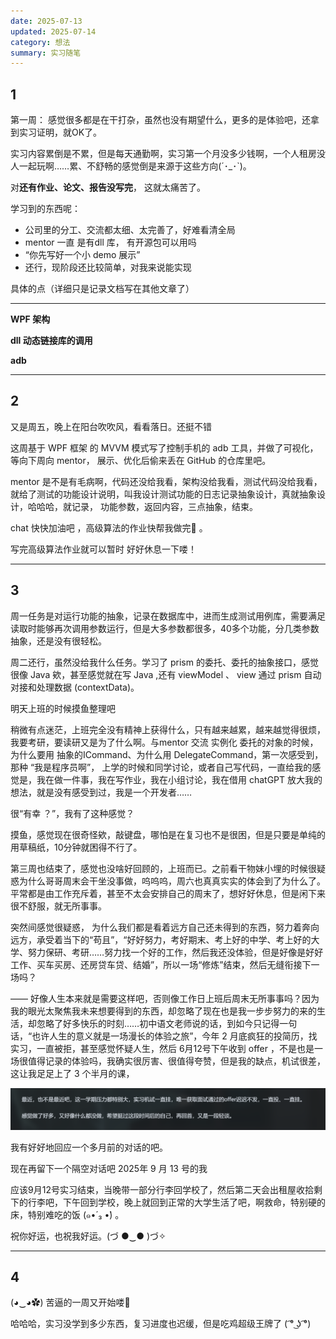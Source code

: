 ```yaml
---
date: 2025-07-13
updated: 2025-07-14
category: 想法
summary: 实习随笔
---
```


## 1



第一周： 感觉很多都是在干打杂，虽然也没有期望什么，更多的是体验吧，还拿到实习证明，就OK了。

实习内容累倒是不累，但是每天通勤啊，实习第一个月没多少钱啊，一个人租房没人一起玩啊……累、不舒畅的感觉倒是来源于这些方向(´･_･`)。

对**还有作业、论文、报告没写完**， 这就太痛苦了。



学习到的东西呢：

- 公司里的分工、交流都太细、太完善了，好难看清全局
- mentor 一直 是有dll 库， 有开源包可以用吗
- “你先写好一个小 demo 展示”
- 还行，现阶段还比较简单，对我来说能实现



具体的点（详细只是记录文档写在其他文章了）

------

**WPF 架构**



**dll 动态链接库的调用**



**adb**

------



## 2



又是周五，晚上在阳台吹吹风，看看落日。还挺不错

这周基于 WPF 框架 的 MVVM 模式写了控制手机的 adb 工具，并做了可视化，等向下周向 mentor， 展示、优化后偷来丢在 GitHub 的仓库里吧。

mentor 是不是有毛病啊，代码还没给我看，架构没给我看，测试代码没给我看，就给了测试的功能设计说明，叫我设计测试功能的日志记录抽象设计，真就抽象设计，哈哈哈，就记录， 功能参数，返回内容，三点抽象，结束。



 chat 快快加油吧 ，高级算法的作业快帮我做完🥺 。



写完高级算法作业就可以暂时 好好休息一下喽！



---





## 3 



周一任务是对运行功能的抽象，记录在数据库中，进而生成测试用例库，需要满足读取时能够再次调用参数运行，但是大多参数都很多，40多个功能，分几类参数抽象，还是没有很轻松。



周二还行，虽然没给我什么任务。学习了 prism 的委托、委托的抽象接口，感觉很像 Java 欸，甚至感觉就在写 Java ,还有 viewModel 、 view 通过 prism 自动对接和处理数据 (contextData)。

明天上班的时候摸鱼整理吧



稍微有点迷茫，上班完全没有精神上获得什么，只有越来越累，越来越觉得很烦，我要考研，要读研又是为了什么啊。与mentor 交流 实例化 委托的对象的时候，为什么要用 抽象的ICommand、为什么用 DelegateCommand，第一次感受到，那种 “我是程序员啊”， 上学的时候和同学讨论，或者自己写代码，一直给我的感觉是，我在做一件事，我在写作业，我在小组讨论，我在借用 chatGPT 放大我的想法，就是没有感受到过，我是一个开发者…… 



很“有幸 ？”，我有了这种感觉？ 



摸鱼，感觉现在很奇怪欸，敲键盘，哪怕是在复习也不是很困，但是只要是单纯的用草稿纸，10分钟就困得不行了。



第三周也结束了，感觉也没啥好回顾的，上班而已。之前看干物妹小埋的时候很疑惑为什么哥哥周末会干坐没事做，呜呜呜，周六也真真实实的体会到了为什么了。平常都是由工作充斥着，甚至不太会安排自己的周末了，想好好休息，但是闲下来很不舒服，就无所事事。



突然间感觉很疑惑， 为什么我们都是看着远方自己还未得到的东西，努力着奔向远方，承受着当下的“苟且”，“好好努力，考好期末、考上好的中学、考上好的大学、努力保研、考研……努力找一个好的工作，然后我还没体验，但是好像是好好工作、买车买房、还房贷车贷、结婚”，所以一场“修炼”结束，然后无缝衔接下一场吗？



—— 好像人生本来就是需要这样吧，否则像工作日上班后周末无所事事吗？因为我的眼光太聚焦我未来想要得到的东西，却忽略了现在也是我一步步努力的来的生活，却忽略了好多快乐的时刻……初中语文老师说的话，到如今只记得一句话，“也许人生的意义就是一场漫长的体验之旅”，今年 2 月底疯狂的投简历，找实习，一直被拒，甚至感觉怀疑人生，然后 6月12号下午收到 offer ，不是也是一场很值得记录的体验吗，我确实很厉害、很值得夸赞，但是我的缺点，机试很差，这让我足足上了 3 个半月的课，

![record0713](./../../public/assets/record0713.png)

我有好好地回应一个多月前的对话的吧。



现在再留下一个隔空对话吧  2025年 9 月 13 号的我

应该9月12号实习结束，当晚带一部分行李回学校了，然后第二天会出租屋收拾剩下的行李吧，下午回到学校，晚上就回到正常的大学生活了吧，啊救命，特别硬的床，特别难吃的饭 (๑•́ ₃ •̀)  。



祝你好运，也祝我好运。(づ ●‿● )づ✧  





---



## 4



(◕‿◕✿)  苦逼的一周又开始喽🥲



哈哈哈，实习没学到多少东西，复习进度也迟缓，但是吃鸡超级王牌了 ( ͡° ͜ʖ ͡°) 
